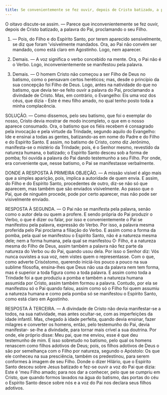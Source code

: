 ```yaml
---
title: Se convenientemente se fez ouvir, depois de Cristo batizado, a palavra do Pai, proclamando o seu Filho
---
```


O oitavo discute-se assim. — Parece que inconvenientemente se fez ouvir, depois de Cristo batizado, a palavra do Pai, proclamando o seu Filho.  

1. — Pois, do Filho e do Espírito Santo, por terem aparecido sensivelmente, se diz que foram 'visivelmente mandados. Ora, ao Pai não convém ser mandado, como está claro em Agostinho. Logo, nem aparecer.  

2. Demais. — A voz significa o verbo concebido na mente. Ora, o Pai não é o Verbo. Logo, inconvenientemente se manifestou pela palavra.  

3. Demais. — O homem Cristo não começou a ser Filho de Deus no batismo, como o pensavam certos heréticos; mas, desde o princípio da sua concepção foi Filho de Deus. Logo, antes na natividade do que no batismo, que devia ter-se feito ouvir a palavra do Pai, proclamando a divindade de Cristo.  Mas, em contrário, o Evangelho: Eis uma voz dos céus, que dizia - Este é meu filho amado, no qual tenho posto toda a minha complacência.  

SOLUÇÃO. — Como dissemos, pelo seu batismo, que foi o exemplar do nosso, Cristo devia mostrar de modo incompleto, o que em o nosso aparece consumado. Ora, o batismo que os fiéis recebem é consagrado pela invocação e pela virtude da Trindade, segundo aquilo do Evangelho: Ide e ensinai a todas as gentes, batizando-as em nome do Padre e do Filho e do Espírito Santo. E assim, no batismo de Cristo, como diz Jerônimo, manifesta-se o mistério da Trindade; pois, é o Senhor mesmo, revestido da natureza humana, o batizado; o Espírito Santo desceu sob a forma de pomba; foi ouvida a palavra do Pai dando testemunho a seu Filho. Por onde, era conveniente que, nesse batismo, o Pai se manifestasse verbalmente.  

DONDE A RESPOSTA À PRIMEIRA OBJEÇÃO. — A missão visível é algo mais que a simples aparição, pois, implica a autoridade de quem envia.  E assim, do Filho e do Espírito Santo, procedentes de outro, diz-se não só que aparecem, mas também que são enviados visivelmente. Ao passo que o Pai, que de ninguém procede, pode por certo aparecer, mas não pode ser visivelmente enviado.  

RESPOSTA À SEGUNDA. — O Pai não se manifesta pela palavra, senão como o autor dela ou quem a profere. E sendo própria do Pai produzir o Verbo, o que é dizer ou falar, por isso e convenientemente o Pai se manifestou pela palavra, expressão do Verbo. Por isso, a palavra mesma proferida pelo Pai proclama a filiação do Verbo. E assim como a forma da pomba, pela qual se manifestou o Espírito Santo, não é a natureza mesma dele; nem a forma humana, pela qual se manifestou O· Filho, é a natureza mesma do Filho de Deus, assim também a palavra não fez parte da natureza do Verbo ou do Pai, quando usou dela. Por isso o Senhor diz: Vós nunca ouvistes a sua voz, nem vistes quem o representasse. Com o que, como adverte Crisóstomo, querendo iniciá-los pouco a pouco na sua sublime filosofia, ensina-lhes que Deus não usa da palavra nem tem forma, mas é superior a toda figura como a toda palavra. E assim como toda a Trindade foi a que produziu a pomba e também a natureza humana assumida por Cristo, assim também formou a palavra. Contudo, por ela se manifestou só o Pai quando falou, assim como só o Filho foi quem assumiu a natureza humana e como pela pomba só se manifestou o Espírito Santo, como está claro em Agostinho.  

RESPOSTA À TERCEIRA. — A divindade de Cristo não devia manifestar-se a todos, na sua natividade, mas antes ocultar-se, com as imperfeições da idade infantil. Mas, chegado à idade perfeita, quando devia ensinar, fazer milagres e converter os homens, então, pelo testemunho do Pai, devia manifestar- se-Ihe a divindade, para tornar mais crível a sua doutrina. Por onde, ele próprio disse: Meu pai, que me enviou, esse é que deu testemunho de mim. E isso sobretudo no batismo, pelo qual os homens renascem como filhos adotivos de Deus; pois, os filhos adotivos de Deus o são por semelhança com o Filho por natureza, segundo o Apóstolo: Os que ele conheceu na sua presciência, também os predestinou, para serem conformes à imagem de seu Filho. Donde o dizer Hilário, que o Espírito Santo desceu sobre Jesus batizado e fez-se ouvir a voz do Pai que dizia: Este é 'meu Filho amado; para nos dar a conhecer, pelo que se cumpriu em Cristo, que quando formos lavados na água do batismo, das portas do céu o Espírito Santo desce sobre nós e a voz do Pai nos declara seus filhos adotivos.